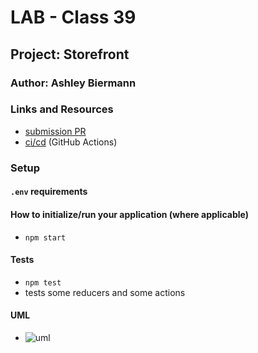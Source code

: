 # LAB - Class 39

## Project: Storefront

### Author: Ashley Biermann

### Links and Resources

- [submission PR](https://github.com/401-advanced-javascript-ashley-biermann/storefront/pull/6)
- [ci/cd](https://github.com/401-advanced-javascript-ashley-biermann/notes/tree/master/.github/workflows) (GitHub Actions)

### Setup

#### `.env` requirements

#### How to initialize/run your application (where applicable)

- `npm start`

#### Tests

- `npm test`
- tests some reducers and some actions

#### UML

- ![uml](./storefrontuml.jpg)


